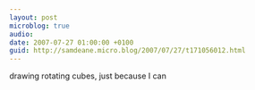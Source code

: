 ```yaml
---
layout: post
microblog: true
audio: 
date: 2007-07-27 01:00:00 +0100
guid: http://samdeane.micro.blog/2007/07/27/t171056012.html
---
```

drawing rotating cubes, just because I can
